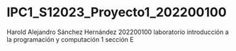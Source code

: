 # IPC1_S12023_Proyecto1_202200100
Harold Alejandro Sánchez Hernández
202200100
laboratorio introducción a la programación y computación 1 sección E

